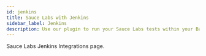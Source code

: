 ```yaml
---
id: jenkins
title: Sauce Labs with Jenkins
sidebar_label: Jenkins
description: Use our plugin to run your Sauce Labs tests within your Bamboo pipeline.
---
```


Sauce Labs Jenkins Integrations page.
